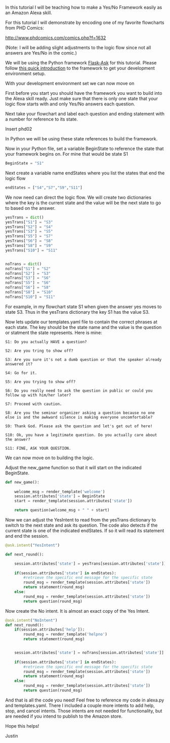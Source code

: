 In this tutorial I will be teaching how to make a Yes/No Framework easily as an Amazon Alexa skill.

For this tutorial I will demonstrate by encoding one of my favorite flowcharts from PHD Comics:

http://www.phdcomics.com/comics.php?f=1632

(Note: I will be adding slight adjustments to the logic flow since not all answers are Yes/No in the comic.)

We will be using the Python framework [Flask-Ask](https://github.com/johnwheeler/flask-ask) for this tutorial. Please follow [this quick introduction](https://developer.amazon.com/blogs/post/Tx14R0IYYGH3SKT/Flask-Ask-A-New-Python-Framework-for-Rapid-Alexa-Skills-Kit-Development) to the framework to get your development environment setup.

With your development environment set we can now move on 

First before you start you should have the framework you want to build into the Alexa skill ready. Just make sure that there is only one state that your logic flow starts with and only Yes/No answers each question.

Next take your flowchart and label each question and ending statement with a number for reference to its state. 

Insert phd02

In Python we will be using these state references to build the framework. 

Now in your Python file, set a variable BeginState to reference the state that your framework begins on. For mine that would be state S1

```Python
BeginState = "S1"
```
Next create a variable name endStates where you list the states that end the logic flow

```Python
endStates = ["S4","S7","S9","S11"]
```
We now need can direct the logic flow. We will create two dictionaries where the key is the current state and the value will be the next state to go to based on the answer. 

```Python
yesTrans = dict()
yesTrans["S1"] = "S3"
yesTrans["S2"] = "S4"
yesTrans["S3"] = "S5"
yesTrans["S5"] = "S7"
yesTrans["S6"] = "S8"
yesTrans["S8"] = "S9"
yesTrans["S10"] = "S11"


noTrans = dict()
noTrans["S1"] = "S2"
noTrans["S2"] = "S3"
noTrans["S3"] = "S6"
noTrans["S5"] = "S6"
noTrans["S6"] = "S8"
noTrans["S8"] = "S10"
noTrans["S10"] = "S11"
```
For example, in my flowchart state S1 when given the answer yes moves to state S3. Thus in the yesTrans dictionary the key S1 has the value S3. 

Now lets update our templates.yaml file to contain the correct phrases at each state. The key should be the state name and the value is the question or statment the state represents. Here is mine:

```
S1: Do you actually HAVE a question?

S2: Are you tring to show off?

S3: Are you sure it's not a dumb question or that the speaker already answered it?

S4: Go for it.

S5: Are you trying to show off?

S6: Do you really need to ask the question in public or could you follow up with him/her later?

S7: Proceed with caution.

S8: Are you the seminar organizer asking a question because no one else is and the awkward silence is making everyone uncomfortable?

S9: Thank God. Please ask the question and let's get out of here!

S10: Ok, you have a legitimate question. Do you actually care about the answer?

S11: FINE, ASK YOUR QUESTION.
```
We can now move on to building the logic. 

Adjust the new_game function so that it will start on the indicated BeginState.

```Python
def new_game():
    
    welcome_msg = render_template('welcome')
    session.attributes['state'] = BeginState
    start = render_template(session.attributes['state'])

    return question(welcome_msg + " " + start)
```
Now we can adjust the YesIntent to read from the yesTrans dictionary to switch to the next state and ask its question. The code also detects if the current state is one of the indicated endStates. If so it will read its statement and end the session. 

```Python
@ask.intent("YesIntent")

def next_round():

    session.attributes['state'] = yesTrans[session.attributes['state']]
    
    if(session.attributes['state'] in endStates):
        #retrieve the specific end message for the specific state
        round_msg = render_template(session.attributes['state'])
        return statement(round_msg)
    else:
        round_msg = render_template(session.attributes['state'])
        return question(round_msg)
```
Now create the No intent. It is almost an exact copy of the Yes Intent.

```Python
@ask.intent("NoIntent")
def next_round():
    if(session.attributes['help']):
        round_msg = render_template('helpno')
        return statement(round_msg)


    session.attributes['state'] = noTrans[session.attributes['state']]
    
    if(session.attributes['state'] in endStates):
        #retrieve the specific end message for the specific state
        round_msg = render_template(session.attributes['state'])
        return statement(round_msg)
    else:
        round_msg = render_template(session.attributes['state'])
        return question(round_msg)
```

And that is all the code you need! Feel free to reference my code in alexa.py and templates.yaml. There I included a couple more intents to add help, stop, and cancel intents. Those intents are not needed for functionality, but are needed if you intend to publish to the Amazon store.

Hope this helps!

Justin




